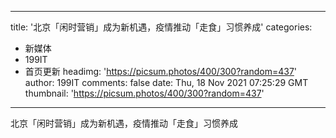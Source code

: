 
---
title: '北京「闲时营销」成为新机遇，疫情推动「走食」习惯养成'
categories: 
 - 新媒体
 - 199IT
 - 首页更新
headimg: 'https://picsum.photos/400/300?random=437'
author: 199IT
comments: false
date: Thu, 18 Nov 2021 07:25:29 GMT
thumbnail: 'https://picsum.photos/400/300?random=437'
---

<div>   
北京「闲时营销」成为新机遇，疫情推动「走食」习惯养成  
</div>
            